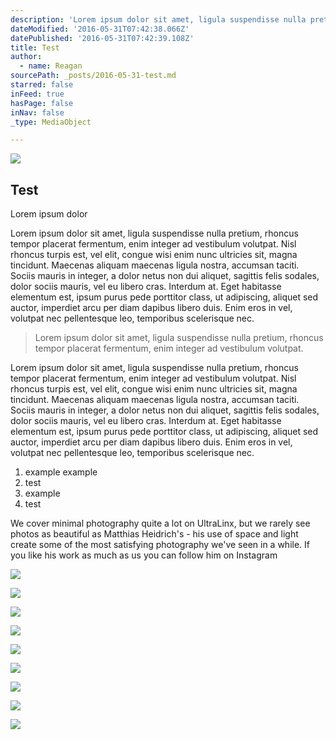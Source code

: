 ```yaml
---
description: 'Lorem ipsum dolor sit amet, ligula suspendisse nulla pretium, rhoncus tempor placerat fermentum, enim integer ad vestibulum volutpat. Nisl rhoncus turpis est, vel elit, congue wisi enim nunc ultricies sit, magna tincidunt. Maecenas aliquam maecenas ligula nostra, accumsan taciti. Sociis mauris in integer, a dolor netus non dui aliquet, sagittis felis sodales, dolor sociis mauris, vel eu libero cras. Interdum at. Eget habitasse elementum est, ipsum purus pede porttitor class, ut adipiscing, aliquet sed auctor, imperdiet arcu per diam dapibus libero duis. Enim eros in vel, volutpat nec pellentesque leo, temporibus scelerisque nec.'
dateModified: '2016-05-31T07:42:38.066Z'
datePublished: '2016-05-31T07:42:39.108Z'
title: Test
author:
  - name: Reagan
sourcePath: _posts/2016-05-31-test.md
starred: false
inFeed: true
hasPage: false
inNav: false
_type: MediaObject

---
```

<article style=""><img src="https://the-grid-user-content.s3-us-west-2.amazonaws.com/94fbe88b-668b-4050-b25f-c0cb5e2b1ef0.jpg" /><h1>Test</h1><p>Lorem ipsum dolor</p></article>

Lorem ipsum dolor sit amet, ligula suspendisse nulla pretium, rhoncus tempor placerat fermentum, enim integer ad vestibulum volutpat. Nisl rhoncus turpis est, vel elit, congue wisi enim nunc ultricies sit, magna tincidunt. Maecenas aliquam maecenas ligula nostra, accumsan taciti. Sociis mauris in integer, a dolor netus non dui aliquet, sagittis felis sodales, dolor sociis mauris, vel eu libero cras. Interdum at. Eget habitasse elementum est, ipsum purus pede porttitor class, ut adipiscing, aliquet sed auctor, imperdiet arcu per diam dapibus libero duis. Enim eros in vel, volutpat nec pellentesque leo, temporibus scelerisque nec.

> 

> Lorem ipsum dolor sit amet, ligula suspendisse nulla pretium, rhoncus tempor placerat fermentum, enim integer ad vestibulum volutpat.

Lorem ipsum dolor sit amet, ligula suspendisse nulla pretium, rhoncus tempor placerat fermentum, enim integer ad vestibulum volutpat. Nisl rhoncus turpis est, vel elit, congue wisi enim nunc ultricies sit, magna tincidunt. Maecenas aliquam maecenas ligula nostra, accumsan taciti. Sociis mauris in integer, a dolor netus non dui aliquet, sagittis felis sodales, dolor sociis mauris, vel eu libero cras. Interdum at. Eget habitasse elementum est, ipsum purus pede porttitor class, ut adipiscing, aliquet sed auctor, imperdiet arcu per diam dapibus libero duis. Enim eros in vel, volutpat nec pellentesque leo, temporibus scelerisque nec.

1. example example
2. test
3. example
4. test

We cover minimal photography quite a lot on UltraLinx, but we rarely see photos as beautiful as Matthias Heidrich's - his use of space and light create some of the most satisfying photography we've seen in a while. If you like his work as much as us you can follow him on Instagram

**![](http://a5.files.theultralinx.com/image/upload/c_fit,cs_srgb,dpr_1.0,q_80,w_620/MTM5MDI4NDQwNjA2MDU3OTc0.jpg)**

**![](http://a3.files.theultralinx.com/image/upload/c_fit,cs_srgb,dpr_1.0,q_80,w_620/MTM5MDI4NDQwNjA2MTIzNTEw.jpg)**

**![](http://a4.files.theultralinx.com/image/upload/c_fit,cs_srgb,dpr_1.0,q_80,w_620/MTM5MDI4NDQwNjA2MTg5MDQ2.jpg)**

**![](http://a4.files.theultralinx.com/image/upload/c_fit,cs_srgb,dpr_1.0,q_80,w_620/MTM5MDI4NDQwNjA2MzIwMTE4.jpg)**

**![](http://a4.files.theultralinx.com/image/upload/c_fit,cs_srgb,dpr_1.0,q_80,w_620/MTM5MDI4NDQwNjA2MjU0NTgy.jpg)**

**![](http://a3.files.theultralinx.com/image/upload/c_fit,cs_srgb,dpr_1.0,q_80,w_620/MTM5MDI4NDQwNjA2Mzg1NjU0.jpg)**

**![](http://a2.files.theultralinx.com/image/upload/c_fit,cs_srgb,dpr_1.0,q_80,w_620/MTM5MDI4NDQwNjA2MDU3NTMx.jpg)**

**![](http://a5.files.theultralinx.com/image/upload/c_fit,cs_srgb,dpr_1.0,q_80,w_620/MTM5MDI4NDQwNjA2NDUxMTkw.jpg)**

**![](http://a3.files.theultralinx.com/image/upload/c_fit,cs_srgb,dpr_1.0,q_80,w_620/MTM5MDI4NDQwNjA2MTIzMDY3.jpg)**